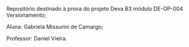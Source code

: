 Repositório destinado à prova do projeto Deva B3 módulo DE-OP-004 Versionamento;

Aluna: Gabriela Missurini de Camargo;

Professor: Daniel Vieira.
